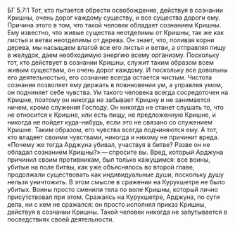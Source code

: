 БГ 5.7:1	Тот, кто пытается обрести освобождение, действуя в сознании Кришны, очень дорог каждому существу, и все существа дороги ему. Причина этого в том, что такой человек обладает сознанием Кришны. Ему известно, что живые существа неотделимы от Кришны, так же как листья и ветви неотделимы от дерева. Он знает, что, поливая корни дерева, мы насыщаем влагой все его листья и ветви, а отправляя пищу в желудок, даем необходимую энергию всему организму. Поскольку тот, кто действует в сознании Кришны, служит таким образом всем живым существам, он очень дорог каждому. И поскольку все довольны его деятельностью, его сознание всегда остается чистым. Чистота сознания позволяет ему держать в повиновении ум, а управляя умом, он подчиняет себе чувства. Ум такого человека всегда сосредоточен на Кришне, поэтому он никогда не забывает Кришну и не занимается ничем, кроме служения Господу. Он никогда не станет слушать то, что не относится к Кришне, или есть пищу, не предложенную Кришне, и никогда не пойдет куда-нибудь, если это не связано со служением Кришне. Таким образом, его чувства всегда подчиняются ему. А тот, кто владеет своими чувствами, никогда и никому не причинит вреда. «Почему же тогда Арджуна убивал, участвуя в битве? Разве он не обладал сознанием Кришны?» — спросите вы. Вред, который Арджуна причинил своим противникам, был только кажущимся: все воины, убитые на поле битвы, как уже объяснялось во второй главе, продолжали существовать как индивидуальные души, поскольку душу нельзя уничтожить. В этом смысле в сражении на Курукшетре не было убитых. Воины просто сменили тела по воле Кришны, который лично присутствовал при этом. Сражаясь на Курукшетре, Арджуна, по сути дела, ни с кем не сражался: он просто исполнял приказ Кришны, действуя в сознании Кришны. Такой человек никогда не запутывается в последствиях своей деятельности.